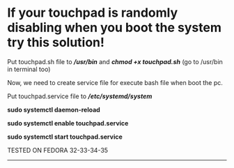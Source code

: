 # If your touchpad is randomly disabling when you boot the system try this solution!


Put touchpad.sh file to ***/usr/bin*** and ***chmod +x touchpad.sh*** (go to /usr/bin in terminal too)

Now, we need to create service file for execute bash file when boot the pc.

Put touchpad.service file to ***/etc/systemd/system***


**sudo systemctl daemon-reload**

**sudo systemctl enable touchpad.service**

**sudo systemctl start touchpad.service**

TESTED ON FEDORA 32-33-34-35
***********************************************************************************************
